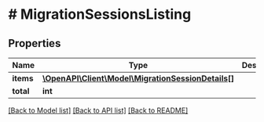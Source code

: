 # # MigrationSessionsListing

## Properties

Name | Type | Description | Notes
------------ | ------------- | ------------- | -------------
**items** | [**\OpenAPI\Client\Model\MigrationSessionDetails[]**](MigrationSessionDetails.md) |  |
**total** | **int** |  |

[[Back to Model list]](../../README.md#models) [[Back to API list]](../../README.md#endpoints) [[Back to README]](../../README.md)
